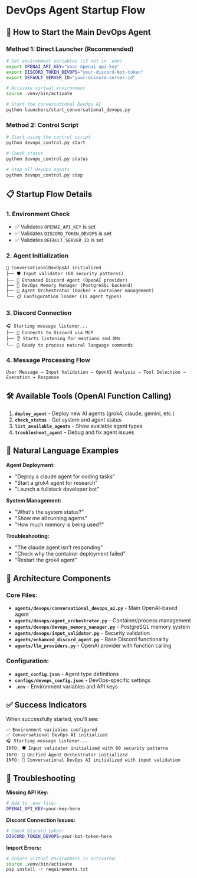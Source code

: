 # DevOps Agent Startup Flow

## 🚀 How to Start the Main DevOps Agent

### Method 1: Direct Launcher (Recommended)
```bash
# Set environment variables (if not in .env)
export OPENAI_API_KEY="your-openai-api-key"
export DISCORD_TOKEN_DEVOPS="your-discord-bot-token"
export DEFAULT_SERVER_ID="your-discord-server-id"

# Activate virtual environment
source .venv/bin/activate

# Start the conversational DevOps AI
python launchers/start_conversational_devops.py
```

### Method 2: Control Script
```bash
# Start using the control script
python devops_control.py start

# Check status
python devops_control.py status

# Stop all DevOps agents
python devops_control.py stop
```

## 📋 Startup Flow Details

### 1. **Environment Check**
- ✅ Validates `OPENAI_API_KEY` is set
- ✅ Validates `DISCORD_TOKEN_DEVOPS` is set
- ✅ Validates `DEFAULT_SERVER_ID` is set

### 2. **Agent Initialization**
```
🤖 ConversationalDevOpsAI initialized
├── 🛡️ Input validator (60 security patterns)
├── 🧠 Enhanced Discord Agent (OpenAI provider)
├── 💾 DevOps Memory Manager (PostgreSQL backend)
├── 🐳 Agent Orchestrator (Docker + container management)
└── 📋 Configuration loader (11 agent types)
```

### 3. **Discord Connection**
```
🎧 Starting message listener...
├── 🔌 Connects to Discord via MCP
├── 👂 Starts listening for mentions and DMs
└── 🎯 Ready to process natural language commands
```

### 4. **Message Processing Flow**
```
User Message → Input Validation → OpenAI Analysis → Tool Selection → Execution → Response
```

## 🛠️ Available Tools (OpenAI Function Calling)

1. **`deploy_agent`** - Deploy new AI agents (grok4, claude, gemini, etc.)
2. **`check_status`** - Get system and agent status
3. **`list_available_agents`** - Show available agent types
4. **`troubleshoot_agent`** - Debug and fix agent issues

## 🎯 Natural Language Examples

**Agent Deployment:**
- "Deploy a claude agent for coding tasks"
- "Start a grok4 agent for research"
- "Launch a fullstack developer bot"

**System Management:**
- "What's the system status?"
- "Show me all running agents"
- "How much memory is being used?"

**Troubleshooting:**
- "The claude agent isn't responding"
- "Check why the container deployment failed"
- "Restart the grok4 agent"

## 🔧 Architecture Components

### Core Files:
- **`agents/devops/conversational_devops_ai.py`** - Main OpenAI-based agent
- **`agents/devops/agent_orchestrator.py`** - Container/process management
- **`agents/devops/devops_memory_manager.py`** - PostgreSQL memory system
- **`agents/devops/input_validator.py`** - Security validation
- **`agents/enhanced_discord_agent.py`** - Base Discord functionality
- **`agents/llm_providers.py`** - OpenAI provider with function calling

### Configuration:
- **`agent_config.json`** - Agent type definitions
- **`configs/devops_config.json`** - DevOps-specific settings
- **`.env`** - Environment variables and API keys

## ✅ Success Indicators

When successfully started, you'll see:
```
✅ Environment variables configured
✅ Conversational DevOps AI initialized
🎧 Starting message listener...
INFO: 🛡️ Input validator initialized with 60 security patterns
INFO: 🎯 Unified Agent Orchestrator initialized
INFO: 🤖 Conversational DevOps AI initialized with input validation
```

## 🚨 Troubleshooting

**Missing API Key:**
```bash
# Add to .env file:
OPENAI_API_KEY=your-key-here
```

**Discord Connection Issues:**
```bash
# Check Discord token:
DISCORD_TOKEN_DEVOPS=your-bot-token-here
```

**Import Errors:**
```bash
# Ensure virtual environment is activated:
source .venv/bin/activate
pip install -r requirements.txt
```

